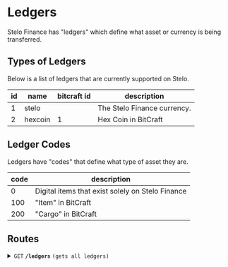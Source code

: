 # Ledgers
Stelo Finance has "ledgers" which define what asset or currency is being transferred.

## Types of Ledgers
Below is a list of ledgers that are currently supported on Stelo.

| id | name    | bitcraft id | description                 |
|----|---------|-------------|-----------------------------|
| 1  | stelo   |             | The Stelo Finance currency. |
| 2  | hexcoin | 1           | Hex Coin in BitCraft        |

## Ledger Codes
Ledgers have "codes" that define what type of asset they are.

| code | description                                      |
|------|--------------------------------------------------|
| 0    | Digital items that exist solely on Stelo Finance |
| 100  | "Item" in BitCraft                               |
| 200  | "Cargo" in BitCraft                              |

## Routes

<details>
<summary><code>GET</code> <code><b>/ledgers</b></code> <code>(gets all ledgers)</code></summary>

##### Responses

http code `200` | Content-Type `application/json`
```json
  [
    {
      "id": 1, // Stelo's ID for this ledger
      "name": "stelo", // Stelo's name for this ledger
      "assetScale": 3, // Asset's "scale", 3 means it has 3 decimal places
      "code": 0, // Type of ledger
      "value": 1 // It's collateral value, measured in Stelo
    }
  ]
```

</details>
